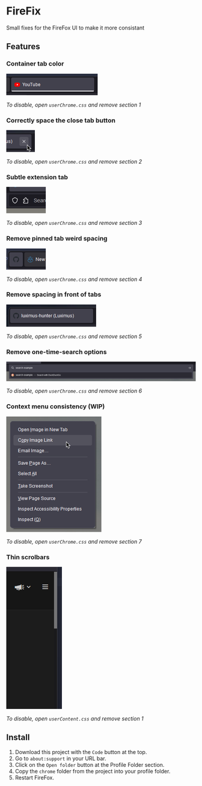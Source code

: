 # FireFix

Small fixes for the FireFox UI to make it more consistant

## Features

### Container tab color

![container-tab](./images/features/container-tab.png)

_To disable, open `userChrome.css` and remove section 1_

### Correctly space the close tab button

![close-tab](./images/features/close-tab.png)

_To disable, open `userChrome.css` and remove section 2_

### Subtle extension tab

![extension-page](./images/features/extension-page.png)

_To disable, open `userChrome.css` and remove section 3_

### Remove pinned tab weird spacing

![pinned-tab](./images/features/pinned-tab.png)

_To disable, open `userChrome.css` and remove section 4_

### Remove spacing in front of tabs

![front-spacing](./images/features/front-spacing.png)

_To disable, open `userChrome.css` and remove section 5_

### Remove one-time-search options

![one-time-search](./images/features/one-time-search.png)

_To disable, open `userChrome.css` and remove section 6_

### Context menu consistency (WIP)

![context-menu](./images/features/context-menu.png)

_To disable, open `userChrome.css` and remove section 7_

### Thin scrolbars

![thin-scrolbar](./images/features/thin-scrolbar.png)

_To disable, open `userContent.css` and remove section 1_

## Install

1. Download this project with the `Code` button at the top.
2. Go to `about:support` in your URL bar.
3. Click on the `Open folder` button at the Profile Folder section.
4. Copy the `chrome` folder from the project into your profile folder.
5. Restart FireFox.
